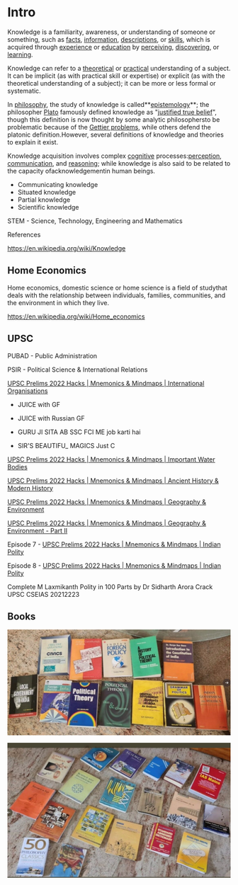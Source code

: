# Intro

Knowledge is a familiarity, awareness, or understanding of someone or something, such as [facts](https://en.wikipedia.org/wiki/Fact), [information](https://en.wikipedia.org/wiki/Information), [descriptions](https://en.wikipedia.org/wiki/Description), or [skills](https://en.wikipedia.org/wiki/Skills), which is acquired through [experience](https://en.wikipedia.org/wiki/Experience) or [education](https://en.wikipedia.org/wiki/Education) by [perceiving](https://en.wikipedia.org/wiki/Perception), [discovering](https://en.wikipedia.org/wiki/Discovery_(observation)), or [learning](https://en.wikipedia.org/wiki/Learning).

Knowledge can refer to a [theoretical](https://en.wikipedia.org/wiki/Theoretical) or [practical](https://en.wikipedia.org/wiki/Practical) understanding of a subject. It can be implicit (as with practical skill or expertise) or explicit (as with the theoretical understanding of a subject); it can be more or less formal or systematic.

In [philosophy](https://en.wikipedia.org/wiki/Philosophy), the study of knowledge is called**[epistemology](https://en.wikipedia.org/wiki/Epistemology)**; the philosopher [Plato](https://en.wikipedia.org/wiki/Plato) famously defined knowledge as "[justified true belief](https://en.wikipedia.org/wiki/Justified_true_belief)", though this definition is now thought by some analytic philosophersto be problematic because of the [Gettier problems](https://en.wikipedia.org/wiki/Gettier_problem), while others defend the platonic definition.However, several definitions of knowledge and theories to explain it exist.

Knowledge acquisition involves complex [cognitive](https://en.wikipedia.org/wiki/Cognition) processes:[perception](https://en.wikipedia.org/wiki/Perception), [communication](https://en.wikipedia.org/wiki/Communication), and [reasoning](https://en.wikipedia.org/wiki/Reasoning); while knowledge is also said to be related to the capacity ofacknowledgementin human beings.

- Communicating knowledge
- Situated knowledge
- Partial knowledge
- Scientific knowledge

STEM - Science, Technology, Engineering and Mathematics

References

<https://en.wikipedia.org/wiki/Knowledge>

## Home Economics

Home economics, domestic science or home science is a field of studythat deals with the relationship between individuals, families, communities, and the environment in which they live.

<https://en.wikipedia.org/wiki/Home_economics>

## UPSC

PUBAD - Public Administration

PSIR - Political Science & International Relations

[UPSC Prelims 2022 Hacks | Mnemonics & Mindmaps | International Organisations](https://youtu.be/t08_LW_Du_U)

- JUICE with GF
- JUICE with Russian GF

- GURU JI SITA AB SSC FCI ME job karti hai
- SIR'S BEAUTIFU_ MAGICS Just C

[UPSC Prelims 2022 Hacks | Mnemonics & Mindmaps | Important Water Bodies](https://youtu.be/xZAmmOQwSRc)

[UPSC Prelims 2022 Hacks | Mnemonics & Mindmaps | Ancient History & Modern History](https://youtu.be/REZoXo5TqP4)

[UPSC Prelims 2022 Hacks | Mnemonics & Mindmaps | Geography & Environment](https://youtu.be/PoOfyRtWMJM)

[UPSC Prelims 2022 Hacks | Mnemonics & Mindmaps | Geography & Environment - Part II](https://youtu.be/wysaceX6BkU)

Episode 7 - [UPSC Prelims 2022 Hacks | Mnemonics & Mindmaps | Indian Polity](https://youtu.be/eZbu_MSh-p8)

Episode 8 - [UPSC Prelims 2022 Hacks | Mnemonics & Mindmaps | Indian Polity](https://youtu.be/b7VkE1CeDr8)

Complete M Laxmikanth Polity in 100 Parts by Dr Sidharth Arora Crack UPSC CSEIAS 20212223

## Books

![image](../../media/gen-Intro-image1.jpg)

![image](../../media/gen-Intro-image2.jpg)
